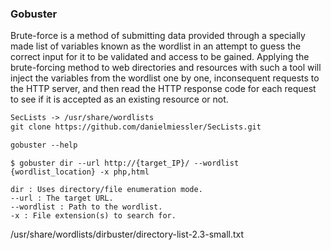 ### Gobuster

Brute-force is a method of submitting data provided through a specially made list of variables known as the wordlist in an attempt to guess the correct input for it to be validated and access to be gained. 
Applying the brute-forcing method to web directories and resources with such a tool will inject the variables from the wordlist one by one, inconsequent requests to the HTTP server,
and then read the HTTP response code for each request to see if it is accepted as an existing resource or not.

```diff
SecLists -> /usr/share/wordlists
git clone https://github.com/danielmiessler/SecLists.git

gobuster --help

```
```
$ gobuster dir --url http://{target_IP}/ --wordlist {wordlist_location} -x php,html

dir : Uses directory/file enumeration mode.
--url : The target URL.
--wordlist : Path to the wordlist.
-x : File extension(s) to search for.
```
/usr/share/wordlists/dirbuster/directory-list-2.3-small.txt 
